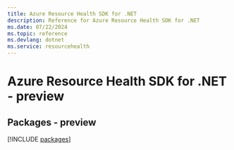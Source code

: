 ```yaml
---
title: Azure Resource Health SDK for .NET
description: Reference for Azure Resource Health SDK for .NET
ms.date: 07/22/2024
ms.topic: reference
ms.devlang: dotnet
ms.service: resourcehealth
---
```

# Azure Resource Health SDK for .NET - preview
## Packages - preview
[!INCLUDE [packages](resource-health-index.md)]